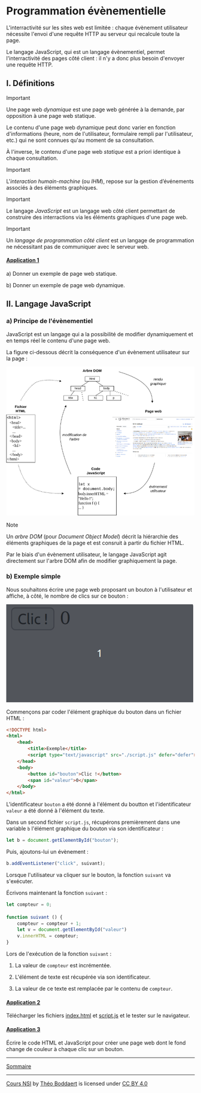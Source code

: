 # Programmation évènementielle

L'interractivité sur les sites web est limitée : chaque évènement utilisateur nécessite l'envoi d'une requête HTTP au serveur qui recalcule toute la page.

Le langage JavaScript, qui est un langage évènementiel, permet l'interractivité des pages côté client : il n'y a donc plus besoin d'envoyer une requête HTTP.

## I. Définitions

> [!IMPORTANT]
> Une page web *dynamique* est une page web générée à la demande, par opposition à une page web statique.

Le contenu d'une page web dynamique peut donc varier en fonction d'informations (heure, nom de l'utilisateur, formulaire rempli par l'utilisateur, etc.) qui ne sont connues qu'au moment de sa consultation.

À l'inverse, le contenu d'une page web *statique* est a priori identique à chaque consultation.

> [!IMPORTANT]
> L'*interaction humain-machine* (ou *IHM*), repose sur la gestion d’événements associés à des
éléments graphiques.

> [!IMPORTANT]
> Le langage *JavaScript* est un langage web côté client permettant de construire des interractions via les éléments graphiques d'une page web.

> [!IMPORTANT]
> Un *langage de programmation côté client* est un langage de programmation ne nécessitant pas de communiquer avec le serveur web.

#### <ins>Application 1</ins>

a) Donner un exemple de page web statique.

b) Donner un exemple de page web dynamique.

## II. Langage JavaScript

### a) Principe de l'évènementiel

JavaScript est un langage qui a la possibilité de modifier dynamiquement et en temps réel le contenu d'une page web.

La figure ci-dessous décrit la conséquence d'un évènement utilisateur sur la page :

<img src="./img/cycle_evenement.png" width=800>

> [!NOTE]
> Un *arbre DOM* (pour *Document Object Model*) décrit la hiérarchie des éléments graphiques de la page et est consruit à partir du fichier HTML.

Par le biais d'un évènement utilisateur, le langage JavaScript agit directement sur l'arbre DOM afin de modifier graphiquement la page.

### b) Exemple simple

Nous souhaitons écrire une page web proposant un bouton à l'utilisateur et affiche, à côté, le nombre de clics sur ce bouton :

<img src="./img/exemple_clic.gif" width=500>

Commençons par coder l'élément graphique du bouton dans un fichier HTML :

```html
<!DOCTYPE html>
<html>
    <head>
        <title>Exemple</title>
        <script type="text/javascript" src="./script.js" defer="defer"></script>
    </head>
    <body>
        <button id="bouton">Clic !</button>
        <span id="valeur">0</span>
    </body>
</html>
```

L'identificateur `bouton` a été donné à l'élément du boutton et l'identificateur `valeur` a été donné à l'élément du texte.

Dans un second fichier `script.js`, récupérons premièrement dans une variable `b` l'élément graphique du bouton via son identificateur :

```js
let b = document.getElementById("bouton");
```

Puis, ajoutons-lui un évènement :

```js
b.addEventListener("click", suivant);
```

Lorsque l'utilisateur va cliquer sur le bouton, la fonction `suivant` va s'exécuter.

Écrivons maintenant la fonction `suivant` :

```js
let compteur = 0;

function suivant () {
    compteur = compteur + 1;
    let v = document.getElementById("valeur")
    v.innerHTML = compteur;
}
```

Lors de l'exécution de la fonction `suivant` :

1. La valeur de `compteur` est incrémentée.

2. L'élément de texte est récupérée via son identificateur.

3. La valeur de ce texte est remplacée par le contenu de `compteur`.

#### <ins>Application 2</ins>

Télécharger les fichiers [index.html](./src/index.html) et [script.js](./src/script.js) et le tester sur le navigateur.

#### <ins>Application 3</ins>

Écrire le code HTML et JavaScript pour créer une page web dont le fond change de couleur à chaque clic sur un bouton.

__________________

[Sommaire](./../../README.md)

___________

<p xmlns:cc="http://creativecommons.org/ns#" xmlns:dct="http://purl.org/dc/terms/"><a property="dct:title" rel="cc:attributionURL" href="https://github.com/boddaert/nsi">Cours NSI</a> by <a rel="cc:attributionURL dct:creator" property="cc:attributionName" href="https://github.com/boddaert">Théo Boddaert</a> is licensed under <a href="https://creativecommons.org/licenses/by/4.0/?ref=chooser-v1" target="_blank" rel="license noopener noreferrer" style="display:inline-block;">CC BY 4.0</a>  <img style="height:22px!important;margin-left:3px;vertical-align:text-bottom;" src="https://mirrors.creativecommons.org/presskit/icons/cc.svg?ref=chooser-v1" alt="">  <img style="height:22px!important;margin-left:3px;vertical-align:text-bottom;" src="https://mirrors.creativecommons.org/presskit/icons/by.svg?ref=chooser-v1" alt=""></p> 
